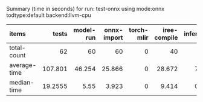 Summary (time in seconds) for run: test-onnx using mode:onnx todtype:default backend:llvm-cpu

| items        |    tests |   model-run |   onnx-import |   torch-mlir |   iree-compile |   inference |
|:-------------|---------:|------------:|--------------:|-------------:|---------------:|------------:|
| total-count  |  62      |      60     |        60     |            0 |         40     |      16     |
| average-time | 107.801  |      46.254 |        25.866 |            0 |         28.672 |       7.009 |
| median-time  |  19.2555 |       5.55  |         3.923 |            0 |          9.414 |       0.368 |
